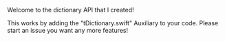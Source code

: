 Welcome to the dictionary API that I created!  

This works by adding the "tDictionary.swift" Auxiliary to your code. Please start an issue you want any more features!  
